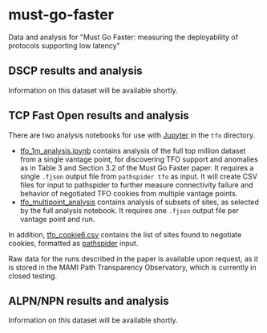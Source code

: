 # must-go-faster
Data and analysis for "Must Go Faster: measuring the deployability of protocols supporting low latency"

## DSCP results and analysis

Information on this dataset will be available shortly.

## TCP Fast Open results and analysis

There are two analysis notebooks for use with [Jupyter](https://jupyter.org) in the `tfo` directory. 

- [tfo_1m_analysis.ipynb](tfo/tfo_1m_analysis.ipynb) contains analysis of the full top million dataset from a single vantage point, for discovering TFO support and anomalies as in Table 3 and Section 3.2 of the Must Go Faster paper. It requires a single `.fjson` output file from `pathspider tfo` as input. It will create CSV files for input to pathspider to further measure connectivity failure and behavior of negotiated TFO cookies from multiple vantage points.
- [tfo_multipoint_analysis](tfo/tfo_multipoint_analysis.ipynb) contains analysis of subsets of sites, as selected by the full analysis notebook. It requires one `.fjson` output file per vantage point and run.

In addition, [tfo_cookie6.csv](tfo/tfo_cookie6.csv) contains the list of sites found to negotiate cookies, formatted as [pathspider](http://pathspider.net) input.

Raw data for the runs described in the paper is available upon request, as it
is stored in the MAMI Path Transparency Observatory, which is currently in
closed testing.

## ALPN/NPN results and analysis

Information on this dataset will be available shortly.
